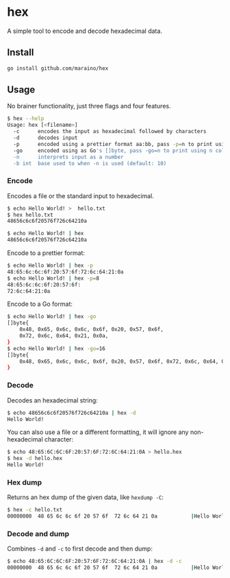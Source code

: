 # hex

A simple tool to encode and decode hexadecimal data.

## Install

```sh
go install github.com/maraino/hex
```

## Usage

No brainer functionality, just three flags and four features.

```sh
$ hex --help
Usage: hex [<filename>]
  -c      encodes the input as hexadecimal followed by characters
  -d      decodes input
  -p      encoded using a prettier format aa:bb, pass -p=n to print using n columns
  -go     encoded using as Go's []byte, pass -go=n to print using n columns
  -n      interprets input as a number
  -b int  base used to when -n is used (default: 10)
```

### Encode

Encodes a file or the standard input to hexadecimal.

```sh
$ echo Hello World! >  hello.txt
$ hex hello.txt
48656c6c6f20576f726c64210a
```

```sh
$ echo Hello World! | hex
48656c6c6f20576f726c64210a
```

Encode to a prettier format:

```sh
$ echo Hello World! | hex -p
48:65:6c:6c:6f:20:57:6f:72:6c:64:21:0a
$ echo Hello World! | hex -p=8
48:65:6c:6c:6f:20:57:6f:
72:6c:64:21:0a
```

Encode to a Go format:

```sh
$ echo Hello World! | hex -go
[]byte{
	0x48, 0x65, 0x6c, 0x6c, 0x6f, 0x20, 0x57, 0x6f,
	0x72, 0x6c, 0x64, 0x21, 0x0a,
}
$ echo Hello World! | hex -go=16
[]byte{
	0x48, 0x65, 0x6c, 0x6c, 0x6f, 0x20, 0x57, 0x6f, 0x72, 0x6c, 0x64, 0x21, 0x0a,
}
```

### Decode

Decodes an hexadecimal string:

```sh
$ echo 48656c6c6f20576f726c64210a | hex -d
Hello World!
```

You can also use a file or a different formatting, it will ignore any
non-hexadecimal character:

```sh
$ echo 48:65:6C:6C:6F:20:57:6F:72:6C:64:21:0A > hello.hex
$ hex -d hello.hex
Hello World!
```

### Hex dump

Returns an hex dump of the given data, like `hexdump -C`:

```sh
$ hex -c hello.txt
00000000  48 65 6c 6c 6f 20 57 6f  72 6c 64 21 0a           |Hello World!.|
```

### Decode and dump

Combines `-d` and `-c` to first decode and then dump:

```sh
$ echo 48:65:6C:6C:6F:20:57:6F:72:6C:64:21:0A | hex -d -c
00000000  48 65 6c 6c 6f 20 57 6f  72 6c 64 21 0a           |Hello World!.|
```
